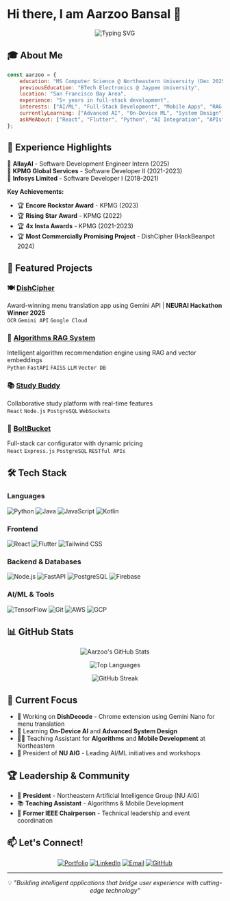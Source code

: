 # Hi there, I am Aarzoo Bansal 👋

<div align="center">
  
  ![Typing SVG](https://readme-typing-svg.herokuapp.com?font=Fira+Code&weight=600&size=28&pause=1000&color=667EEA&center=true&vCenter=true&width=600&lines=Software+Developer;AI%2FML+Enthusiast;Building+Intelligent+Applications)
  
  
</div>

## 🎓 About Me

```javascript
const aarzoo = {
    education: "MS Computer Science @ Northeastern University (Dec 2025)",
    previousEducation: "BTech Electronics @ Jaypee University",
    location: "San Francisco Bay Area",
    experience: "5+ years in full-stack development",
    interests: ["AI/ML", "Full-Stack Development", "Mobile Apps", "RAG Systems"],
    currentlyLearning: ["Advanced AI", "On-Device ML", "System Design"],
    askMeAbout: ["React", "Flutter", "Python", "AI Integration", "APIs"]
};
```

## 💼 Experience Highlights

🏢 **AllayAI** - Software Development Engineer Intern (2025)  
🏢 **KPMG Global Services** - Software Developer II (2021-2023)  
🏢 **Infosys Limited** - Software Developer I (2018-2021)  

**Key Achievements:**
- 🏆 **Encore Rockstar Award** - KPMG (2023)
- 🏆 **Rising Star Award** - KPMG (2022)
- 🏆 **4x Insta Awards** - KPMG (2021-2023)
- 🏆 **Most Commercially Promising Project** - DishCipher (HackBeanpot 2024)

## 🚀 Featured Projects

### 🍽️ [DishCipher](https://github.com/Aarzoo-Bansal/DishCipher)
Award-winning menu translation app using Gemini API | **NEURAI Hackathon Winner 2025**  
`OCR` `Gemini API` `Google Cloud`

### 🤖 [Algorithms RAG System](https://github.com/Aarzoo-Bansal/AlgorithmsRAGSystem)
Intelligent algorithm recommendation engine using RAG and vector embeddings  
`Python` `FastAPI` `FAISS` `LLM` `Vector DB`

### 📚 [Study Buddy](https://github.com/Aarzoo-Bansal/StudyBuddyApp)
Collaborative study platform with real-time features  
`React` `Node.js` `PostgreSQL` `WebSockets`

### 🚗 [BoltBucket](https://github.com/Aarzoo-Bansal/BoltBucket)
Full-stack car configurator with dynamic pricing  
`React` `Express.js` `PostgreSQL` `RESTful APIs`

## 🛠️ Tech Stack

### Languages
![Python](https://img.shields.io/badge/Python-3776AB?style=for-the-badge&logo=python&logoColor=white)
![Java](https://img.shields.io/badge/Java-ED8B00?style=for-the-badge&logo=openjdk&logoColor=white)
![JavaScript](https://img.shields.io/badge/JavaScript-F7DF1E?style=for-the-badge&logo=javascript&logoColor=black)
![Kotlin](https://img.shields.io/badge/Kotlin-7F52FF?style=for-the-badge&logo=kotlin&logoColor=white)

### Frontend
![React](https://img.shields.io/badge/React-20232A?style=for-the-badge&logo=react&logoColor=61DAFB)
![Flutter](https://img.shields.io/badge/Flutter-02569B?style=for-the-badge&logo=flutter&logoColor=white)
![Tailwind CSS](https://img.shields.io/badge/Tailwind_CSS-38B2AC?style=for-the-badge&logo=tailwind-css&logoColor=white)

### Backend & Databases
![Node.js](https://img.shields.io/badge/Node.js-339933?style=for-the-badge&logo=nodedotjs&logoColor=white)
![FastAPI](https://img.shields.io/badge/FastAPI-009688?style=for-the-badge&logo=fastapi&logoColor=white)
![PostgreSQL](https://img.shields.io/badge/PostgreSQL-316192?style=for-the-badge&logo=postgresql&logoColor=white)
![Firebase](https://img.shields.io/badge/Firebase-FFCA28?style=for-the-badge&logo=firebase&logoColor=black)

### AI/ML & Tools
![TensorFlow](https://img.shields.io/badge/TensorFlow-FF6F00?style=for-the-badge&logo=tensorflow&logoColor=white)
![Git](https://img.shields.io/badge/Git-F05032?style=for-the-badge&logo=git&logoColor=white)
![AWS](https://img.shields.io/badge/AWS-232F3E?style=for-the-badge&logo=amazon-aws&logoColor=white)
![GCP](https://img.shields.io/badge/GCP-4285F4?style=for-the-badge&logo=google-cloud&logoColor=white)

## 📊 GitHub Stats

<div align="center">
  
  ![Aarzoo's GitHub Stats](https://github-readme-stats.vercel.app/api?username=Aarzoo-Bansal&show_icons=true&theme=tokyonight&hide_border=true&bg_color=1a1b27&title_color=667eea&icon_color=667eea)
  
  ![Top Languages](https://github-readme-stats.vercel.app/api/top-langs/?username=Aarzoo-Bansal&layout=compact&theme=tokyonight&hide_border=true&bg_color=1a1b27&title_color=667eea)
  
  ![GitHub Streak](https://github-readme-streak-stats.herokuapp.com/?user=Aarzoo-Bansal&theme=tokyonight&hide_border=true&background=1a1b27&ring=667eea&fire=667eea&currStreakLabel=667eea)

</div>

## 🎯 Current Focus

- 🔭 Working on **DishDecode** - Chrome extension using Gemini Nano for menu translation
- 🌱 Learning **On-Device AI** and **Advanced System Design**
- 👨‍🏫 Teaching Assistant for **Algorithms** and **Mobile Development** at Northeastern
- 👔 President of **NU AIG** - Leading AI/ML initiatives and workshops

## 🏆 Leadership & Community

- 🎤 **President** - Northeastern Artificial Intelligence Group (NU AIG)
- 📚 **Teaching Assistant** - Algorithms & Mobile Development
- 🌟 **Former IEEE Chairperson** - Technical leadership and event coordination

## 📫 Let's Connect!

<div align="center">
  
[![Portfolio](https://img.shields.io/badge/Portfolio-667eea?style=for-the-badge&logo=google-chrome&logoColor=white)](https://aarzoobansal-portfolio.netlify.app/)
[![LinkedIn](https://img.shields.io/badge/LinkedIn-0077B5?style=for-the-badge&logo=linkedin&logoColor=white)](https://www.linkedin.com/in/aarzoobansal/)
[![Email](https://img.shields.io/badge/Email-D14836?style=for-the-badge&logo=gmail&logoColor=white)](mailto:bansal.aa@northeastern.edu)
[![GitHub](https://img.shields.io/badge/GitHub-100000?style=for-the-badge&logo=github&logoColor=white)](https://github.com/Aarzoo-Bansal)

</div>

---

<div align="center">
  
  💡 *"Building intelligent applications that bridge user experience with cutting-edge technology"*
  
</div>
